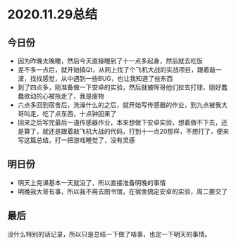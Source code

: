 # 2020.11.29总结



## 今日份

* 因为昨晚太晚睡，然后今天直接睡到了十一点多起身，然后就去吃饭
* 差不多一点后，就开始搞Qt，从网上找了个飞机大战的实战项目，跟着敲一波，找找感觉，从中遇到一些BUG，也让我知道了些东西
* 到了四点多，刚准备做一下安卓的实验，然后就被晖哥他们拉去打球，刚好蠢蠢欲动的心被拖走了，我是废物
* 六点多回到宿舍后，洗澡什么的之后，就开始写传感器的作业，到九点被我大哥叫走，吃了点东西，十点钟回来了
* 回来之后写完最后一道传感器作业，本来想做下安卓实验，想着做不下去，还是算了，就还是跟着敲飞机大战的代码，打到十一点20那样，不想打了，便来写这篇总结，打一把游戏睡觉了，没有灵感



## 明日份

* 明天上完课基本一天就没了，所以直接准备明晚的事情
* 明晚我大哥有事，所以我不用去图书馆，在宿舍搞定安卓的实验，周二要交了



## 最后

​	没什么特别的话记录，所以只是总结一下做了啥事，也定一下明天的事情。